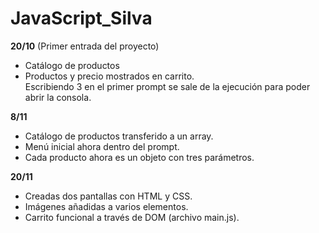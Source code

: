 # JavaScript_Silva

**20/10** (Primer entrada del proyecto)
- Catálogo de productos
- Productos y precio mostrados en carrito.  
Escribiendo 3 en el primer prompt se sale de la ejecución para poder abrir la consola.

**8/11**
- Catálogo de productos transferido a un array.
- Menú inicial ahora dentro del prompt.
- Cada producto ahora es un objeto con tres parámetros.

**20/11**
- Creadas dos pantallas con HTML y CSS.
- Imágenes añadidas a varios elementos.
- Carrito funcional a través de DOM (archivo main.js).

